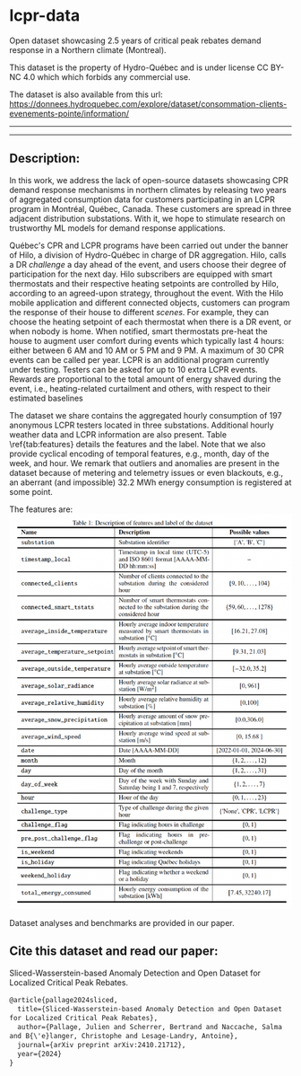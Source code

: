 # lcpr-data
Open dataset showcasing 2.5 years of critical peak rebates demand response in a Northern climate (Montreal).

This dataset is the property of Hydro-Québec and is under license CC BY-NC 4.0 which which forbids any commercial use.

The dataset is also available from this url: https://donnees.hydroquebec.com/explore/dataset/consommation-clients-evenements-pointe/information/

---
---
## Description:
In this work, we address the lack of open-source datasets showcasing CPR demand response mechanisms in northern climates by releasing two years of aggregated consumption data for customers participating in an LCPR program in Montréal, Québec, Canada. These customers are spread in three adjacent distribution substations. With it, we hope to stimulate research on trustworthy ML models for demand response applications.

Québec's CPR and LCPR programs have been carried out under the banner of Hilo, a division of Hydro-Québec in charge of DR aggregation. Hilo, calls a DR *challenge* a day ahead of the event, and users choose their degree of participation for the next day. Hilo subscribers are equipped with smart thermostats and their respective heating setpoints are controlled by Hilo, according to an agreed-upon strategy, throughout the event. With the Hilo mobile application and different connected objects, customers can program the response of their house to different *scenes*. For example, they can choose the heating setpoint of each thermostat when there is a DR event, or when nobody is home. When notified, smart thermostats pre-heat the house to augment user comfort during events which typically last 4 hours: either between 6 AM and 10 AM or 5 PM and 9 PM. A maximum of 30 CPR events can be called per year. LCPR is an additional program currently under testing. Testers can be asked for up to 10 extra LCPR events. Rewards are proportional to the total amount of energy shaved during the event, i.e., heating-related curtailment and others, with respect to their estimated baselines

The dataset we share contains the aggregated hourly consumption of 197 anonymous LCPR testers located in three substations. Additional hourly weather data and LCPR information are also present. Table \ref{tab:features} details the features and the label. Note that we also provide cyclical encoding of temporal features, e.g., month, day of the week, and hour. We remark that outliers and anomalies are present in the dataset because of metering and telemetry issues or even blackouts, e.g., an aberrant (and impossible) 32.2 MWh energy consumption is registered at some point.

The features are:
![alt text](feat_lab.png)

Dataset analyses and benchmarks are provided in our paper.


## Cite this dataset and read our paper:
Sliced-Wasserstein-based Anomaly Detection and Open Dataset for Localized Critical Peak Rebates.
```
@article{pallage2024sliced,
  title={Sliced-Wasserstein-based Anomaly Detection and Open Dataset for Localized Critical Peak Rebates},
  author={Pallage, Julien and Scherrer, Bertrand and Naccache, Salma and B{\'e}langer, Christophe and Lesage-Landry, Antoine},
  journal={arXiv preprint arXiv:2410.21712},
  year={2024}
}
```
